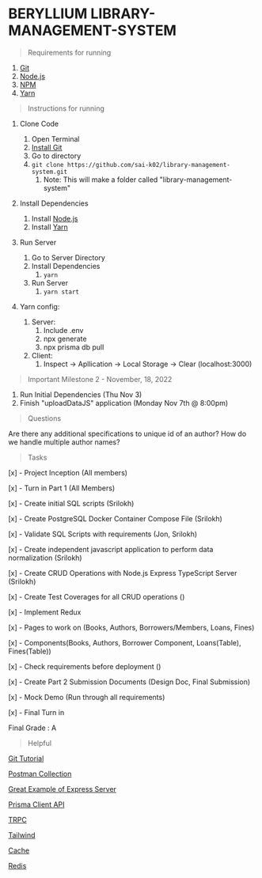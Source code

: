 # BERYLLIUM LIBRARY-MANAGEMENT-SYSTEM

> Requirements for running

1. [Git](https://github.com/git-guides/install-git)
2. [Node.js](https://nodejs.org)
3. [NPM](https://www.npmjs.com/)
4. [Yarn](https://yarnpkg.com/)

> Instructions for running

1. Clone Code
   1. Open Terminal
   2. [Install Git](https://github.com/git-guides/install-git)
   3. Go to directory 
   4. `git clone https://github.com/sai-k02/library-management-system.git`
      1. Note: This will make a folder called "library-management-system"

2. Install Dependencies
   1. Install [Node.js](https://nodejs.org)
   2. Install [Yarn](https://yarnpkg.com/) 

3. Run Server
   1. Go to Server Directory
   2. Install Dependencies 
      1. `yarn` 
   3. Run Server
      1. `yarn start`

4. Yarn config:
   1. Server: 
      1. Include .env
      2. npx generate
      3. npx prisma db pull
   2. Client:
      1. Inspect -> Apllication -> Local Storage -> Clear (localhost:3000)


> Important
Milestone 2 - November, 18, 2022
1. Run Initial Dependencies (Thu Nov 3)
2. Finish "uploadDataJS" application (Monday Nov 7th @ 8:00pm)

> Questions

Are there any additional specifications to unique id of an author?
How do we handle multiple author names? 


> Tasks

[x] - Project Inception (All members)

[x] - Turn in Part 1 (All Members)

[x] - Create initial SQL scripts (Srilokh)

[x] - Create PostgreSQL Docker Container Compose File (Srilokh)

[x] - Validate SQL Scripts with requirements (Jon, Srilokh)

[x] -  Create independent javascript application to perform data normalization (Srilokh)

[x] - Create CRUD Operations with Node.js Express TypeScript Server (Srilokh)

[x] - Create Test Coverages for all CRUD operations ()

[x] - Implement Redux 

[x] - Pages to work on (Books, Authors, Borrowers/Members, Loans, Fines)

[x] - Components(Books, Authors, Borrower Component, Loans(Table), Fines(Table))

[x] - Check requirements before deployment ()

[x] - Create Part 2 Submission Documents (Design Doc, Final Submission)

[x] - Mock Demo (Run through all requirements)

[x] - Final Turn in

Final Grade : A



> Helpful

[Git Tutorial](https://www.w3schools.com/git/)

[Postman Collection](https://www.getpostman.com/collections/f8032c1c6cde4334f979)

[Great Example of Express Server](https://github.com/geshan/expressjs-structure/blob/master/src/services/programmingLanguages.service.js)

[Prisma Client API](https://www.prisma.io/docs/reference/api-reference/prisma-client-reference#create)

[TRPC](https://trpc.io/docs/v10/)

[Tailwind](https://tailwindui.com/?ref=top)

[Cache](https://yunpengn.github.io/blog/2019/05/04/consistent-redis-sql/)

[Redis](https://www.techaheadcorp.com/blog/enhance-database-performance-with-redis/)


